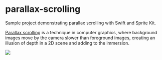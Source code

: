 # parallax-scrolling
Sample project demonstrating parallax scrolling with Swift and Sprite Kit. 

<a href="http://en.wikipedia.org/wiki/Parallax_scrolling">Parallax scrolling</a> is a technique in computer graphics, where background images move by the camera slower than foreground images, creating an illusion of depth in a 2D scene and adding to the immersion.

<img src="https://cloud.githubusercontent.com/assets/10542894/7163839/6f61fcc6-e39c-11e4-9ba6-654347d79570.gif">
